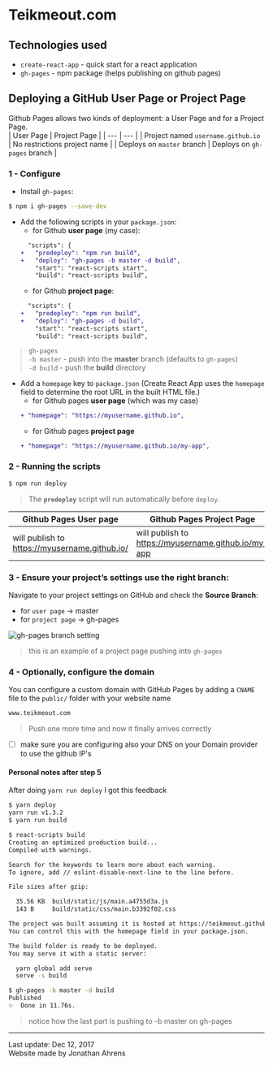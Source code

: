 # Teikmeout.com

## Technologies used
- `create-react-app` - quick start for a react application
- `gh-pages` - npm package (helps publishing on github pages)

## Deploying a GitHub User Page or Project Page
Github Pages allows two kinds of deployment: a User Page and for a Project Page.  
| User Page                           | Project Page      | 
| ---                                 | ---               |
| Project named `username.github.io`  | No restrictions project name | 
| Deploys on `master` branch          | Deploys on `gh-pages` branch | 


### 1 - Configure
- Install `gh-pages`:  
```bash
$ npm i gh-pages --save-dev
```

- Add the following scripts in your `package.json`:
  - for Github **user page** (my case):
  ```diff
    "scripts": {
  +   "predeploy": "npm run build",
  +   "deploy": "gh-pages -b master -d build",
      "start": "react-scripts start",
      "build": "react-scripts build",
  ```
  - for Github **project page**:
  ```diff
    "scripts": {
  +   "predeploy": "npm run build",
  +   "deploy": "gh-pages -d build",
      "start": "react-scripts start",
      "build": "react-scripts build",
  ```
> `gh-pages`  
> `-b master` - push into the **master** branch (defaults to `gh-pages`)  
> `-d build` - push the **build** directory  

- Add a `homepage` key to `package.json` (Create React App uses the `homepage` field to determine the root URL in the built HTML file.)  
  - for Github pages **user page** (which was my case)
  ```diff
  + "homepage": "https://myusername.github.io",
  ```
  - for Github pages **project page**  
  ```diff
  + "homepage": "https://myusername.github.io/my-app",
  ```

### 2 - Running the scripts
```bash
$ npm run deploy
```
> The **`predeploy`** script will run automatically before `deploy`.  

| Github Pages User page | Github Pages Project Page |
| --- | --- |
| will publish to https://myusername.github.io/ |will publish to https://myusername.github.io/my-app |  

### 3 - Ensure your project’s settings use the right branch:
Navigate to your project settings on GitHub and check the **Source Branch**:
- for `user page` -> master
- for `project page` -> gh-pages

![gh-pages branch setting](https://i.imgur.com/HUjEr9l.png)
> this is an example of a project page pushing into `gh-pages`  

### 4 - Optionally, configure the domain
You can configure a custom domain with GitHub Pages by adding a `CNAME` file to the `public/` folder with your website name
```sh
www.teikmeout.com
```
> Push one more time and now it finally arrives correctly

- [ ] make sure you are configuring also your DNS on your Domain provider to use the github IP's


#### Personal notes after step 5
After doing `yarn run deploy` I got this feedback
```sh
$ yarn deploy
yarn run v1.3.2
$ yarn run build

$ react-scripts build
Creating an optimized production build...
Compiled with warnings.

Search for the keywords to learn more about each warning.
To ignore, add // eslint-disable-next-line to the line before.

File sizes after gzip:

  35.56 KB  build/static/js/main.a4755d3a.js
  143 B     build/static/css/main.b3392f02.css

The project was built assuming it is hosted at https://teikmeout.github.io.
You can control this with the homepage field in your package.json.

The build folder is ready to be deployed.
You may serve it with a static server:

  yarn global add serve
  serve -s build

$ gh-pages -b master -d build
Published
✨  Done in 11.76s.
```
> notice how the last part is pushing to -b master on gh-pages

---

Last update: Dec 12, 2017  
Website made by Jonathan Ahrens
